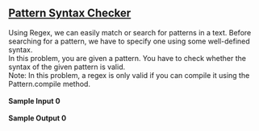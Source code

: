 ## **[Pattern Syntax Checker](https://www.hackerrank.com/challenges/pattern-syntax-checker)** 
Using Regex, we can easily match or search for patterns in a text. Before searching for a pattern, we have to specify one using some well-defined syntax.<br>In this problem, you are given a pattern. You have to check whether the syntax of the given pattern is valid.<br>Note: In this problem, a regex is only valid if you can compile it using the Pattern.compile method.<br><br>**Sample Input 0**<br><br>**Sample Output 0**<br><br>